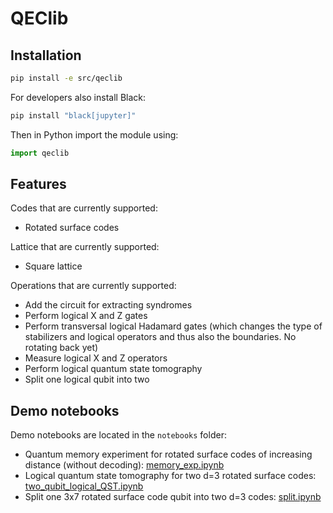# QEClib

## Installation

```bash
pip install -e src/qeclib
```

For developers also install Black:
```bash
pip install "black[jupyter]"
```

Then in Python import the module using:

```python
import qeclib
```


## Features

Codes that are currently supported:
* Rotated surface codes

Lattice that are currently supported:
* Square lattice

Operations that are currently supported:
* Add the circuit for extracting syndromes
* Perform logical X and Z gates
* Perform transversal logical Hadamard gates (which changes the type of stabilizers and logical operators and thus also the boundaries. No rotating back yet)
* Measure logical X and Z operators
* Perform logical quantum state tomography
* Split one logical qubit into two


## Demo notebooks

Demo notebooks are located in the `notebooks` folder:

* Quantum memory experiment for rotated surface codes of increasing distance (without decoding): [memory_exp.ipynb](notebooks/memory_exp.ipynb)
* Logical quantum state tomography for two d=3 rotated surface codes: [two_qubit_logical_QST.ipynb](notebooks/two_qubit_logical_QST.ipynb)
* Split one 3x7 rotated surface code qubit into two d=3 codes: [split.ipynb](notebooks/split.ipynb)